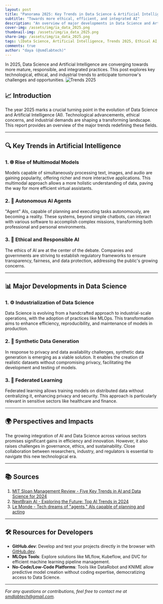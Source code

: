 ```yaml
---
layout: post
title: "Panorama 2025: Key Trends in Data Science & Artificial Intelligence"
subtitle: "Towards more ethical, efficient, and integrated AI"
description: "An overview of major developments in Data Science and Artificial Intelligence for 2025"
cover-img: /assets/img/ia_data_2025.png
thumbnail-img: /assets/img/ia_data_2025.png
share-img: /assets/img/ia_data_2025.png
tags: \[Data Science, Artificial Intelligence, Trends 2025, Ethical AI, MLOps]
comments: true
author: "daya (@smdlabtech)"
---
```


In 2025, Data Science and Artificial Intelligence are converging towards more mature, responsible, and integrated practices. This post explores key technological, ethical, and industrial trends to anticipate tomorrow's challenges and opportunities.
![Trends 2025](https://tse3.mm.bing.net/th?id=OIP.NvLD-hpcyRESG2WZrU66PQHaDt&pid=Api)

## 📈 Introduction

The year 2025 marks a crucial turning point in the evolution of Data Science and Artificial Intelligence (AI). Technological advancements, ethical concerns, and industrial demands are shaping a transforming landscape. This report provides an overview of the major trends redefining these fields.

---

## 🔍 Key Trends in Artificial Intelligence

### 1. 🌐 Rise of Multimodal Models

Models capable of simultaneously processing text, images, and audio are gaining popularity, offering richer and more interactive applications. This multimodal approach allows a more holistic understanding of data, paving the way for more efficient virtual assistants.

### 2. 🤖 Autonomous AI Agents

"Agent" AIs, capable of planning and executing tasks autonomously, are becoming a reality. These systems, beyond simple chatbots, can interact with various software to accomplish complex missions, transforming both professional and personal environments.

### 3. 🧠 Ethical and Responsible AI

The ethics of AI are at the center of the debate. Companies and governments are striving to establish regulatory frameworks to ensure transparency, fairness, and data protection, addressing the public's growing concerns.

---

## 📊 Major Developments in Data Science

### 1. ⚙️ Industrialization of Data Science

Data Science is evolving from a handcrafted approach to industrial-scale operations, with the adoption of practices like MLOps. This transformation aims to enhance efficiency, reproducibility, and maintenance of models in production.

### 2. 🧪 Synthetic Data Generation

In response to privacy and data availability challenges, synthetic data generation is emerging as a viable solution. It enables the creation of realistic datasets without compromising privacy, facilitating the development and testing of models.

### 3. 🧩 Federated Learning

Federated learning allows training models on distributed data without centralizing it, enhancing privacy and security. This approach is particularly relevant in sensitive sectors like healthcare and finance.

---

## 🌍 Perspectives and Impacts

The growing integration of AI and Data Science across various sectors promises significant gains in efficiency and innovation. However, it also raises challenges in governance, ethics, and sustainability. Close collaboration between researchers, industry, and regulators is essential to navigate this new technological era.

---

## 📚 Sources

1. [MIT Sloan Management Review - Five Key Trends in AI and Data Science for 2024](https://sloanreview.mit.edu/article/five-key-trends-in-ai-and-data-science-for-2024/)
2. [NextBrain AI - Exploring the Future: Top AI Trends in 2024](https://nextbrain.ai/fr/blog/exploring-the-future-top-ai-trends-in-2024)
3. [Le Monde - Tech dreams of "agents," AIs capable of planning and acting](https://www.lemonde.fr/idees/article/2024/10/17/la-tech-reve-d-agents-des-ia-capables-de-planifier-et-d-agir_6353942_3232.html)

---

## 🛠️ Resources for Developers

* **GitHub.dev**: Develop and test your projects directly in the browser with [GitHub.dev](https://github.dev).
* **MLOps Tools**: Explore solutions like MLflow, Kubeflow, and DVC for efficient machine learning pipeline management.
* **No-Code/Low-Code Platforms**: Tools like DataRobot and KNIME allow predictive model creation without coding expertise, democratizing access to Data Science.

---

*For any questions or contributions, feel free to contact me at [smdlabtech@gmail.com](mailto:smdlabtech@gmail.com).*
